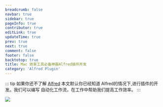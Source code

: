 ```yaml
---
breadcrumb: false
navbar: true
sidebar: true
pageInfo: true
contributor: true
editLink: true
updateTime: true
prev: true
next: true
comment: false
footer: false
backtotop: true
title: Mac 效率工具必备神器Alfred插件开发
category: 'Alfred Plugin'
---
```


::: tip 如果你还不了解 [Alfred](https://www.alfredapp.com/)
本文默认你已经知道 Alfred的情况下,进行插件的开发。我们可以编写
自动化工作流，在工作中帮助我们提高工作效率。
:::


![](https://img.springlearn.cn/blog/learn_1651658394000.png)


